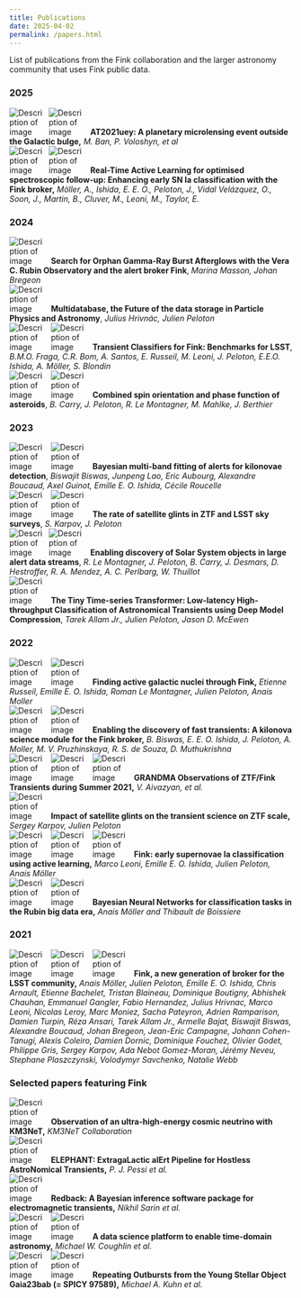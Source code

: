 ```yaml
---
title: Publications
date: 2025-04-02
permalink: /papers.html
---
```


<head>
    <meta charset="UTF-8">
    <meta name="viewport" content="width=device-width, initial-scale=1.0">
    <title>Clickable Image with Text</title>
    <style>
        .text-with-image img {
            max-width: 60px; /* Set a max width for the image */
            margin: 0px;
            margin-right: 10px; /* Space between image and text */
            display: inline-block; /* Ensure the image is treated as an inline element */
        }
        </style>
</head>

List of publications from the Fink collaboration and the larger astronomy community that uses Fink public data.

### 2025

<div class="text-with-image">
    <a href="https://arxiv.org/abs/2503.22331" target="_blank"><img src="https://img.shields.io/static/v1?label=&message=arxiv&color=critical&style=plastic&logo=fing&logoColor=white" alt="Description of image"></a><a href="https://www.aanda.org/articles/aa/abs/2025/04/contents/contents.html" target="_blank"><img src="https://img.shields.io/static/v1?label=&message=AA&color=blue&style=plastic&logo=&logoColor=white" alt="Description of image"></a>
    <b>AT2021uey: A planetary microlensing event outside the Galactic bulge,</b> <i> M. Ban, P. Voloshyn, et al</i>
</div>

<div class="text-with-image">
    <a href="https://arxiv.org/abs/2502.19555" target="_blank"><img src="https://img.shields.io/static/v1?label=&message=arxiv&color=critical&style=plastic&logo=fing&logoColor=white" alt="Description of image"></a><a href="https://doi.org/10.1017/pasa.2025.20" target="_blank"><img src="https://img.shields.io/static/v1?label=&message=PASA&color=blue&style=plastic&logo=&logoColor=white" alt="Description of image"></a>
    <b>Real-Time Active Learning for optimised spectroscopic follow-up: Enhancing early SN Ia classification with the Fink broker,</b> <i> Möller, A., Ishida, E. E. O., Peloton, J., Vidal Velázquez, O., Soon, J., Martin, B., Cluver, M., Leoni, M., Taylor, E.</i>
</div>

### 2024

<div class="text-with-image">
    <a href="https://arxiv.org/abs/2412.05061" target="_blank"><img src="https://img.shields.io/static/v1?label=&message=arxiv&color=critical&style=plastic&logo=fing&logoColor=white" alt="Description of image"></a>
    <b>Search for Orphan Gamma-Ray Burst Afterglows with the Vera C. Rubin Observatory and the alert broker Fink</b>,
    <i>Marina Masson, Johan Bregeon</i>
</div>

<div class="text-with-image">
    <a href="https://www.epj-conferences.org/articles/epjconf/pdf/2024/05/epjconf_chep2024_01039.pdf" target="_blank"> <img src="https://img.shields.io/static/v1?label=&message=CHEP2023&color=blue&style=plastic&logo=fing&logoColor=white" alt="Description of image"></a>
    <b>Multidatabase, the Future of the data storage in Particle Physics and Astronomy</b>, <i>Julius Hrivnác, Julien Peloton</i>
</div>

<div class="text-with-image">
    <a href="https://arxiv.org/abs/2404.08798" target="_blank"> <img src="https://img.shields.io/static/v1?label=&message=arxiv&color=critical&style=plastic&logo=fing&logoColor=white" alt="Description of image"></a> <a href="https://doi.org/10.1051/0004-6361/202450370" target="_blank"><img src="https://img.shields.io/static/v1?label=&message=AA&color=blue&style=plastic&logo=&logoColor=white" alt="Description of image"></a>
    <b>Transient Classifiers for Fink: Benchmarks for LSST</b>,
    <i>B.M.O. Fraga, C.R. Bom, A. Santos, E. Russeil, M. Leoni, J. Peloton, E.E.O. Ishida, A. Möller, S. Blondin</i>
</div>

<div class="text-with-image">
    <a href="https://arxiv.org/abs/2403.20179" target="_blank"><img src="https://img.shields.io/static/v1?label=&message=arxiv&color=critical&style=plastic&logo=fing&logoColor=white" alt="Description of image"></a> <a href="https://doi.org/10.1051/0004-6361/202449789" target="_blank"><img src="https://img.shields.io/static/v1?label=&message=AA&color=blue&style=plastic&logo=&logoColor=white" alt="Description of image"></a>
    <b>Combined spin orientation and phase function of asteroids</b>,
    <i>B. Carry, J. Peloton, R. Le Montagner, M. Mahlke, J. Berthier</i>
</div>

### 2023

<div class="text-with-image">
    <a href="https://arxiv.org/abs/2311.04845" target="_blank"><img src="https://img.shields.io/static/v1?label=&message=arxiv&color=critical&style=plastic&logo=fing&logoColor=white" alt="Description of image"></a> <a href="https://neurips.cc/virtual/2023/76211" target="_blank"><img src="https://img.shields.io/static/v1?label=&message=neurips&color=blue&style=plastic&logo=&logoColor=white" alt="Description of image"></a>
    <b>Bayesian multi-band fitting of alerts for kilonovae detection</b>,
    <i>Biswajit Biswas, Junpeng Lao, Eric Aubourg, Alexandre Boucaud, Axel Guinot, Emille E. O. Ishida, Cécile Roucelle</i>
</div>

<div class="text-with-image">
    <a href="https://arxiv.org/abs/2310.17322" target="_blank"><img src="https://img.shields.io/static/v1?label=&message=arxiv&color=critical&style=plastic&logo=fing&logoColor=white" alt="Description of image"></a> <a href="https://doi.org/10.31577/caosp.2023.53.4.69" target="_blank"><img src="https://img.shields.io/static/v1?label=&message=CAOSP&color=blue&style=plastic&logo=&logoColor=white" alt="Description of image"></a>
    <b>The rate of satellite glints in ZTF and LSST sky surveys</b>,
    <i>S. Karpov, J. Peloton</i>
</div>

<div class="text-with-image">
    <a href="https://arxiv.org/abs/2305.01123" target="_blank"><img src="https://img.shields.io/static/v1?label=&message=arxiv&color=critical&style=plastic&logo=fing&logoColor=white" alt="Description of image"></a><a href="https://doi.org/10.1051/0004-6361/202346905" target="_blank"><img src="https://img.shields.io/static/v1?label=&message=AA&color=blue&style=plastic&logo=&logoColor=white" alt="Description of image"></a>
    <b>Enabling discovery of Solar System objects in large alert data streams</b>,
    <i>R. Le Montagner, J. Peloton, B. Carry, J. Desmars, D. Hestroffer, R. A. Mendez, A. C. Perlbarg, W. Thuillot</i>
</div>

<div class="text-with-image">
    <a href="https://arxiv.org/abs/2303.08951" target="_blank"><img src="https://img.shields.io/static/v1?label=&message=arxiv&color=critical&style=plastic&logo=fing&logoColor=white" alt="Description of image"></a>
    <b>The Tiny Time-series Transformer: Low-latency High-throughput Classification of Astronomical Transients using Deep Model Compression</b>,
    <i>Tarek Allam Jr., Julien Peloton, Jason D. McEwen</i>
</div>


### 2022

<div class="text-with-image">
    <a href="https://arxiv.org/abs/2211.10987" target="_blank"><img src="https://img.shields.io/static/v1?label=&message=arxiv&color=critical&style=plastic&logo=fing&logoColor=white" alt="Description of image"></a> <a href="https://neurips.cc/virtual/2022/event/57026" target="_blank"><img src="https://img.shields.io/static/v1?label=&message=neurips&color=blue&style=plastic&logo=&logoColor=white" alt="Description of image"></a> <b>Finding active galactic nuclei through Fink,</b><i> Etienne Russeil, Emille E. O. Ishida, Roman Le Montagner, Julien Peloton, Anais Moller</i>
</div>

<div class="text-with-image">
    <a href="https://arxiv.org/abs/2210.17433" target="_blank"><img src="https://img.shields.io/static/v1?label=&message=arxiv&color=critical&style=plastic&logo=fing&logoColor=white" alt="Description of image"></a> <a href="https://doi.org/10.1051/0004-6361/202245340" target="_blank"><img src="https://img.shields.io/static/v1?label=&message=AA&color=blue&style=plastic&logo=&logoColor=white" alt="Description of image"></a> <b>Enabling the discovery of fast transients: A kilonova science module for the Fink broker,</b><i> B. Biswas, E. E. O. Ishida, J. Peloton, A. Moller, M. V. Pruzhinskaya, R. S. de Souza, D. Muthukrishna</i>
</div>

<div class="text-with-image">
    <a href="https://arxiv.org/abs/2202.09766" target="_blank"><img src="https://img.shields.io/static/v1?label=&message=arxiv&color=critical&style=plastic&logo=fing&logoColor=white" alt="Description of image"></a> <a href="https://doi.org/10.1093/mnras/stac2054" target="_blank"><img src="https://img.shields.io/static/v1?label=&message=mnras&color=blue&style=plastic&logo=&logoColor=white" alt="Description of image"></a> <a href="https://github.com/astrolabsoftware/fink_grandma_kn" target="_blank"><img src="https://img.shields.io/static/v1?label=&message=data&color=orange&style=plastic&logo=&logoColor=white" alt="Description of image"></a>
    <b>GRANDMA Observations of ZTF/Fink Transients during Summer 2021,</b><i> V. Aivazyan, et al.</i>
</div>

<div class="text-with-image">
    <a href="https://arxiv.org/abs/2202.05719" target="_blank"><img src="https://img.shields.io/static/v1?label=&message=arxiv&color=critical&style=plastic&logo=fing&logoColor=white" alt="Description of image"></a>
    <b>Impact of satellite glints on the transient science on ZTF scale,</b><i> Sergey Karpov, Julien Peloton</i>
</div>

<div class="text-with-image">
    <a href="https://arxiv.org/abs/2111.11438" target="_blank"><img src="https://img.shields.io/static/v1?label=&message=arxiv&color=critical&style=plastic&logo=fing&logoColor=white" alt="Description of image"></a>
    <a href="https://doi.org/10.1051/0004-6361/202142715" target="_blank"><img src="https://img.shields.io/static/v1?label=&message=A%26A&color=blue&style=plastic&logo=&logoColor=white" alt="Description of image"></a>
    <a href="https://doi.org/10.5281/zenodo.5645609" target="_blank"><img src="https://img.shields.io/static/v1?label=&message=zenodo&color=green&style=plastic&logo=&logoColor=white" alt="Description of image"></a>
    <b>Fink: early supernovae Ia classification using active learning,</b><i> Marco Leoni, Emille E. O. Ishida, Julien Peloton, Anais Möller</i>
</div>

<div class="text-with-image">
    <a href="https://arxiv.org/pdf/2207.04578" target="_blank"><img src="https://img.shields.io/static/v1?label=&message=arxiv&color=critical&style=plastic&logo=fing&logoColor=white" alt="Description of image"></a>
    <a href="https://ml4astro.github.io/icml2022/" target="_blank"><img src="https://img.shields.io/static/v1?label=&message=ICML&color=blue&style=plastic&logo=&logoColor=white" alt="Description of image"></a>
    <b>Bayesian Neural Networks for classification tasks in the Rubin big data era,</b><i> Anais Möller and Thibault de Boissiere</i>
</div>

### 2021

<div class="text-with-image">
    <a href="https://arxiv.org/abs/2009.10185" target="_blank"><img src="https://img.shields.io/static/v1?label=&message=arxiv&color=critical&style=plastic&logo=fing&logoColor=white" alt="Description of image"></a>
    <a href="https://doi.org/10.1093/mnras/staa3602" target="_blank"><img src="https://img.shields.io/static/v1?label=&message=mnras&color=blue&style=plastic&logo=&logoColor=white" alt="Description of image"></a>
    <a href="https://doi.org/10.5281/zenodo.4036589" target="_blank"><img src="https://img.shields.io/static/v1?label=&message=zenodo&color=green&style=plastic&logo=&logoColor=white" alt="Description of image"></a>
    <b>Fink, a new generation of broker for the LSST community,</b><i> Anais Möller, Julien Peloton, Emille E. O. Ishida, Chris Arnault, Etienne Bachelet, Tristan Blaineau, Dominique Boutigny, Abhishek Chauhan, Emmanuel Gangler, Fabio Hernandez, Julius Hrivnac, Marco Leoni, Nicolas Leroy, Marc Moniez, Sacha Pateyron, Adrien Ramparison, Damien Turpin, Réza Ansari, Tarek Allam Jr., Armelle Bajat, Biswajit Biswas, Alexandre Boucaud, Johan Bregeon, Jean-Eric Campagne, Johann Cohen-Tanugi, Alexis Coleiro, Damien Dornic, Dominique Fouchez, Olivier Godet, Philippe Gris, Sergey Karpov, Ada Nebot Gomez-Moran, Jérémy Neveu, Stephane Plaszczynski, Volodymyr Savchenko, Natalie Webb</i>
</div>


### Selected papers featuring Fink

<div class="text-with-image">
    <a href="https://doi.org/10.1038/s41586-024-08543-1" target="_blank"><img src="https://img.shields.io/static/v1?label=&message=Nature&color=blue&style=plastic&logo=&logoColor=white" alt="Description of image"></a>
    <b>Observation of an ultra-high-energy cosmic neutrino with KM3NeT,</b> <i>KM3NeT Collaboration</i>
</div>


<div class="text-with-image">
    <a href="https://arxiv.org/abs/2404.18165" target="_blank"><img src="https://img.shields.io/static/v1?label=&message=arxiv&color=critical&style=plastic&logo=fing&logoColor=white" alt="Description of image"></a>
    <b>ELEPHANT: ExtragaLactic alErt Pipeline for Hostless AstroNomical Transients,</b> <i> P. J. Pessi et al.</i>
</div>

<div class="text-with-image">
    <a href="https://arxiv.org/abs/2308.12806" target="_blank"><img src="https://img.shields.io/static/v1?label=&message=arxiv&color=critical&style=plastic&logo=fing&logoColor=white" alt="Description of image"></a>
    <b>Redback: A Bayesian inference software package for electromagnetic transients,</b><i> Nikhil Sarin et al.</i>
</div>

<div class="text-with-image">
    <a href="https://arxiv.org/abs/2305.00108" target="_blank"><img src="https://img.shields.io/static/v1?label=&message=arxiv&color=critical&style=plastic&logo=fing&logoColor=white" alt="Description of image"></a>
    <a href="https://ui.adsabs.harvard.edu/link_gateway/2023ApJS..267...31C/doi:10.3847/1538-4365/acdee1" target="_blank"><img src="https://img.shields.io/static/v1?label=&message=ApJS&color=blue&style=plastic&logo=&logoColor=white" alt="Description of image"></a>
    <b>A data science platform to enable time-domain astronomy,</b><i> Michael W. Coughlin et al.</i>
</div>

<div class="text-with-image">
    <a href="https://arxiv.org/abs/2303.09409" target="_blank"><img src="https://img.shields.io/static/v1?label=&message=arxiv&color=critical&style=plastic&logo=fing&logoColor=white" alt="Description of image"></a>
    <a href="https://doi.org/10.3847/2515-5172/acc4c9" target="_blank"><img src="https://img.shields.io/static/v1?label=&message=RNAAS&color=blue&style=plastic&logo=&logoColor=white" alt="Description of image"></a>
    <b>Repeating Outbursts from the Young Stellar Object Gaia23bab (= SPICY 97589),</b><i> Michael A. Kuhn et al.</i>
</div>
